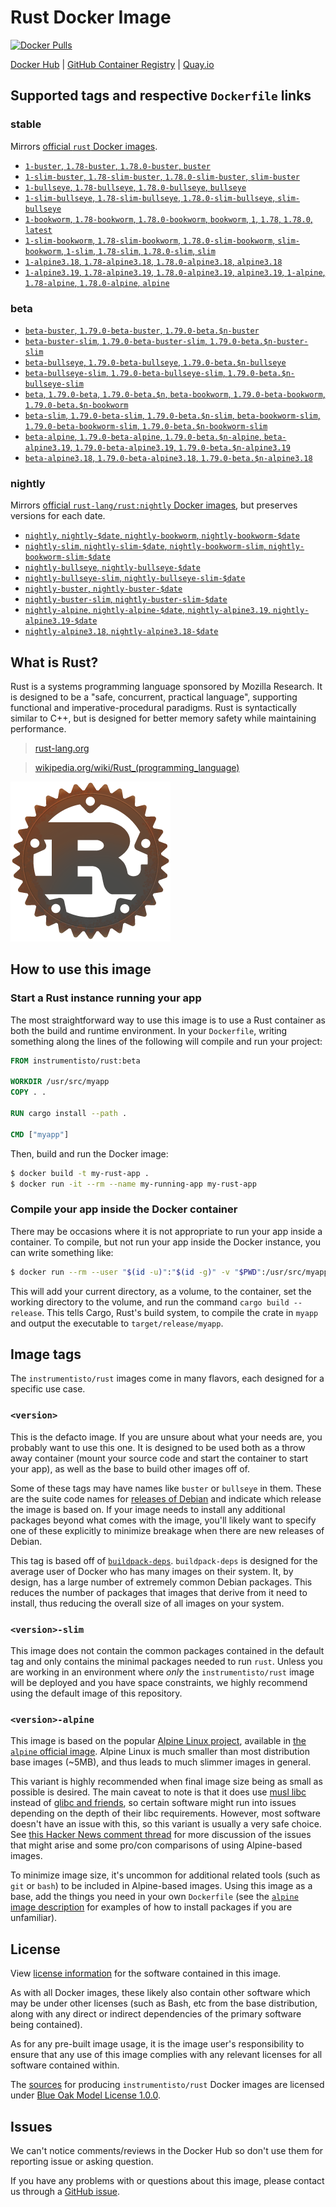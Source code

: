 Rust Docker Image
=================

[![Docker Pulls](https://img.shields.io/docker/pulls/instrumentisto/rust.svg)](https://hub.docker.com/r/instrumentisto/rust)

[Docker Hub](https://hub.docker.com/r/instrumentisto/rust)
| [GitHub Container Registry](https://github.com/orgs/instrumentisto/packages/container/package/rust)
| [Quay.io](https://quay.io/repository/instrumentisto/rust)




## Supported tags and respective `Dockerfile` links


### stable

Mirrors [official `rust` Docker images][1].

- [`1-buster`, `1.78-buster`, `1.78.0-buster`, `buster`][301]
- [`1-slim-buster`, `1.78-slim-buster`, `1.78.0-slim-buster`, `slim-buster`][302]
- [`1-bullseye`, `1.78-bullseye`, `1.78.0-bullseye`, `bullseye`][303]
- [`1-slim-bullseye`, `1.78-slim-bullseye`, `1.78.0-slim-bullseye`, `slim-bullseye`][304]
- [`1-bookworm`, `1.78-bookworm`, `1.78.0-bookworm`, `bookworm`, `1`, `1.78`, `1.78.0`, `latest`][305]
- [`1-slim-bookworm`, `1.78-slim-bookworm`, `1.78.0-slim-bookworm`, `slim-bookworm`, `1-slim`, `1.78-slim`, `1.78.0-slim`, `slim`][306]
- [`1-alpine3.18`, `1.78-alpine3.18`, `1.78.0-alpine3.18`, `alpine3.18`][309]
- [`1-alpine3.19`, `1.78-alpine3.19`, `1.78.0-alpine3.19`, `alpine3.19`, `1-alpine`, `1.78-alpine`, `1.78.0-alpine`, `alpine`][310]


### beta

- [`beta-buster`, `1.79.0-beta-buster`, `1.79.0-beta.$n-buster`][201]
- [`beta-buster-slim`, `1.79.0-beta-buster-slim`, `1.79.0-beta.$n-buster-slim`][202]
- [`beta-bullseye`, `1.79.0-beta-bullseye`, `1.79.0-beta.$n-bullseye`][203]
- [`beta-bullseye-slim`, `1.79.0-beta-bullseye-slim`, `1.79.0-beta.$n-bullseye-slim`][204]
- [`beta`, `1.79.0-beta`, `1.79.0-beta.$n`, `beta-bookworm`, `1.79.0-beta-bookworm`, `1.79.0-beta.$n-bookworm`][205]
- [`beta-slim`, `1.79.0-beta-slim`, `1.79.0-beta.$n-slim`, `beta-bookworm-slim`, `1.79.0-beta-bookworm-slim`, `1.79.0-beta.$n-bookworm-slim`][206]
- [`beta-alpine`, `1.79.0-beta-alpine`, `1.79.0-beta.$n-alpine`, `beta-alpine3.19`, `1.79.0-beta-alpine3.19`, `1.79.0-beta.$n-alpine3.19`][209]
- [`beta-alpine3.18`, `1.79.0-beta-alpine3.18`, `1.79.0-beta.$n-alpine3.18`][210]


### nightly

Mirrors [official `rust-lang/rust:nightly` Docker images][2], but preserves versions for each date.

- [`nightly`, `nightly-$date`, `nightly-bookworm`, `nightly-bookworm-$date`][101]
- [`nightly-slim`, `nightly-slim-$date`, `nightly-bookworm-slim`, `nightly-bookworm-slim-$date`][102]
- [`nightly-bullseye`, `nightly-bullseye-$date`][103]
- [`nightly-bullseye-slim`, `nightly-bullseye-slim-$date`][104]
- [`nightly-buster`, `nightly-buster-$date`][105]
- [`nightly-buster-slim`, `nightly-buster-slim-$date`][106]
- [`nightly-alpine`, `nightly-alpine-$date`, `nightly-alpine3.19`, `nightly-alpine3.19-$date`][107]
- [`nightly-alpine3.18`, `nightly-alpine3.18-$date`][108]




## What is Rust?

Rust is a systems programming language sponsored by Mozilla Research. It is designed to be a "safe, concurrent, practical language", supporting functional and imperative-procedural paradigms. Rust is syntactically similar to C++, but is designed for better memory safety while maintaining performance.

> [rust-lang.org](https://rust-lang.org)

> [wikipedia.org/wiki/Rust_(programming_language)](https://wikipedia.org/wiki/Rust_(programming_language))

![Rust Logo](https://raw.githubusercontent.com/docker-library/docs/a11c341c57de07fbccfed7b21ea92d4bc40130a2/rust/logo.png)




## How to use this image


### Start a Rust instance running your app

The most straightforward way to use this image is to use a Rust container as both the build and runtime environment. In your `Dockerfile`, writing something along the lines of the following will compile and run your project:

```Dockerfile
FROM instrumentisto/rust:beta

WORKDIR /usr/src/myapp
COPY . .

RUN cargo install --path .

CMD ["myapp"]
```

Then, build and run the Docker image:

```bash
$ docker build -t my-rust-app .
$ docker run -it --rm --name my-running-app my-rust-app
```


### Compile your app inside the Docker container

There may be occasions where it is not appropriate to run your app inside a container. To compile, but not run your app inside the Docker instance, you can write something like:

```bash
$ docker run --rm --user "$(id -u)":"$(id -g)" -v "$PWD":/usr/src/myapp -w /usr/src/myapp instrumentisto/rust:beta cargo build --release
```

This will add your current directory, as a volume, to the container, set the working directory to the volume, and run the command `cargo build --release`. This tells Cargo, Rust's build system, to compile the crate in `myapp` and output the executable to `target/release/myapp`.




## Image tags

The `instrumentisto/rust` images come in many flavors, each designed for a specific use case.


### `<version>`

This is the defacto image. If you are unsure about what your needs are, you probably want to use this one. It is designed to be used both as a throw away container (mount your source code and start the container to start your app), as well as the base to build other images off of.

Some of these tags may have names like `buster` or `bullseye` in them. These are the suite code names for [releases of Debian][11] and indicate which release the image is based on. If your image needs to install any additional packages beyond what comes with the image, you'll likely want to specify one of these explicitly to minimize breakage when there are new releases of Debian.

This tag is based off of [`buildpack-deps`][12]. `buildpack-deps` is designed for the average user of Docker who has many images on their system. It, by design, has a large number of extremely common Debian packages. This reduces the number of packages that images that derive from it need to install, thus reducing the overall size of all images on your system.


### `<version>-slim`

This image does not contain the common packages contained in the default tag and only contains the minimal packages needed to run `rust`. Unless you are working in an environment where _only_ the `instrumentisto/rust` image will be deployed and you have space constraints, we highly recommend using the default image of this repository.


### `<version>-alpine`

This image is based on the popular [Alpine Linux project][21], available in [the `alpine` official image][22]. Alpine Linux is much smaller than most distribution base images (~5MB), and thus leads to much slimmer images in general.

This variant is highly recommended when final image size being as small as possible is desired. The main caveat to note is that it does use [musl libc][23] instead of [glibc and friends][24], so certain software might run into issues depending on the depth of their libc requirements. However, most software doesn't have an issue with this, so this variant is usually a very safe choice. See [this Hacker News comment thread][25] for more discussion of the issues that might arise and some pro/con comparisons of using Alpine-based images.

To minimize image size, it's uncommon for additional related tools (such as `git` or `bash`) to be included in Alpine-based images. Using this image as a base, add the things you need in your own `Dockerfile` (see the [`alpine` image description][22] for examples of how to install packages if you are unfamiliar).




## License

View [license information][3] for the software contained in this image.

As with all Docker images, these likely also contain other software which may be under other licenses (such as Bash, etc from the base distribution, along with any direct or indirect dependencies of the primary software being contained).

As for any pre-built image usage, it is the image user's responsibility to ensure that any use of this image complies with any relevant licenses for all software contained within.

The [sources][31] for producing `instrumentisto/rust` Docker images are licensed under [Blue Oak Model License 1.0.0][32].




## Issues

We can't notice comments/reviews in the Docker Hub so don't use them for reporting issue or asking question.

If you have any problems with or questions about this image, please contact us through a [GitHub issue][33].





[1]: https://hub.docker.com/_/rust
[2]: https://hub.docker.com/r/rustlang/rust
[3]: https://www.rust-lang.org/en-US/legal.html

[11]: https://wiki.debian.org/DebianReleases
[12]: https://hub.docker.com/_/buildpack-deps

[21]: http://alpinelinux.org
[22]: https://hub.docker.com/_/alpine
[23]: http://www.musl-libc.org
[24]: http://www.etalabs.net/compare_libcs.html
[25]: https://news.ycombinator.com/item?id=10782897

[31]: https://github.com/instrumentisto/rust-docker-image
[32]: https://github.com/instrumentisto/rust-docker-image/blob/main/LICENSE.md
[33]: https://github.com/instrumentisto/rust-docker-image/issues

[101]: https://github.com/rust-lang/docker-rust/blob/master/nightly/bookworm/Dockerfile
[102]: https://github.com/rust-lang/docker-rust/blob/master/nightly/bookworm/slim/Dockerfile
[103]: https://github.com/rust-lang/docker-rust/blob/master/nightly/bullseye/Dockerfile
[104]: https://github.com/rust-lang/docker-rust/blob/master/nightly/bullseye/slim/Dockerfile
[105]: https://github.com/rust-lang/docker-rust/blob/master/nightly/buster/Dockerfile
[106]: https://github.com/rust-lang/docker-rust/blob/master/nightly/buster/slim/Dockerfile
[107]: https://github.com/rust-lang/docker-rust/blob/master/nightly/alpine3.19/Dockerfile
[108]: https://github.com/rust-lang/docker-rust/blob/master/nightly/alpine3.18/Dockerfile

[201]: https://github.com/instrumentisto/rust-docker-image/blob/main/beta/buster/Dockerfile
[202]: https://github.com/instrumentisto/rust-docker-image/blob/main/beta/buster-slim/Dockerfile
[203]: https://github.com/instrumentisto/rust-docker-image/blob/main/beta/bullseye/Dockerfile
[204]: https://github.com/instrumentisto/rust-docker-image/blob/main/beta/bullseye-slim/Dockerfile
[205]: https://github.com/instrumentisto/rust-docker-image/blob/main/beta/bookworm/Dockerfile
[206]: https://github.com/instrumentisto/rust-docker-image/blob/main/beta/bookworm-slim/Dockerfile
[209]: https://github.com/instrumentisto/rust-docker-image/blob/main/beta/alpine3.19/Dockerfile
[210]: https://github.com/instrumentisto/rust-docker-image/blob/main/beta/alpine3.18/Dockerfile

[301]: https://github.com/rust-lang/docker-rust/blob/master/1.78.0/buster/Dockerfile
[302]: https://github.com/rust-lang/docker-rust/blob/master/1.78.0/buster/slim/Dockerfile
[303]: https://github.com/rust-lang/docker-rust/blob/master/1.78.0/bullseye/Dockerfile
[304]: https://github.com/rust-lang/docker-rust/blob/master/1.78.0/bullseye/slim/Dockerfile
[305]: https://github.com/rust-lang/docker-rust/blob/master/1.78.0/bookworm/Dockerfile
[306]: https://github.com/rust-lang/docker-rust/blob/master/1.78.0/bookworm/slim/Dockerfile
[309]: https://github.com/rust-lang/docker-rust/blob/master/1.78.0/alpine3.18/Dockerfile
[310]: https://github.com/rust-lang/docker-rust/blob/master/1.78.0/alpine3.19/Dockerfile
